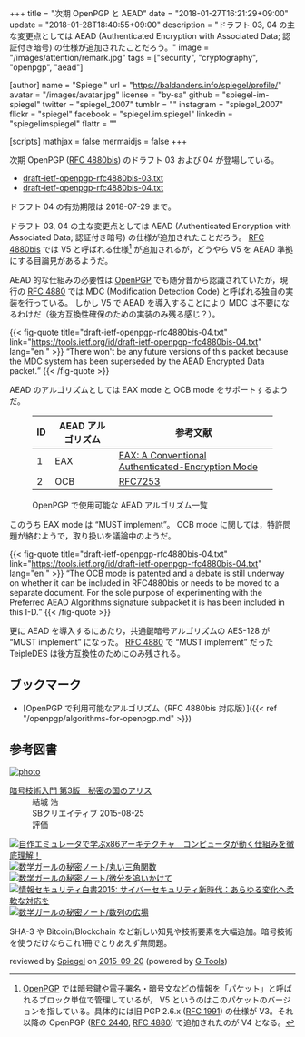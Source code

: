 +++
title = "次期 OpenPGP と AEAD"
date =  "2018-01-27T16:21:29+09:00"
update =  "2018-01-28T18:40:55+09:00"
description = "ドラフト 03, 04 の主な変更点としては AEAD (Authenticated Encryption with Associated Data; 認証付き暗号) の仕様が追加されたことだろう。"
image = "/images/attention/remark.jpg"
tags = ["security", "cryptography", "openpgp", "aead"]

[author]
  name      = "Spiegel"
  url       = "https://baldanders.info/spiegel/profile/"
  avatar    = "/images/avatar.jpg"
  license   = "by-sa"
  github    = "spiegel-im-spiegel"
  twitter   = "spiegel_2007"
  tumblr    = ""
  instagram = "spiegel_2007"
  flickr    = "spiegel"
  facebook  = "spiegel.im.spiegel"
  linkedin  = "spiegelimspiegel"
  flattr    = ""

[scripts]
  mathjax = false
  mermaidjs = false
+++

次期 OpenPGP ([RFC 4880bis]) のドラフト 03 および 04 が登場している。

- [draft-ietf-openpgp-rfc4880bis-03.txt](https://tools.ietf.org/id/draft-ietf-openpgp-rfc4880bis-03.txt)
- [draft-ietf-openpgp-rfc4880bis-04.txt](https://tools.ietf.org/id/draft-ietf-openpgp-rfc4880bis-04.txt)

ドラフト 04 の有効期限は 2018-07-29 まで。

ドラフト 03, 04 の主な変更点としては AEAD (Authenticated Encryption with Associated Data; 認証付き暗号) の仕様が追加されたことだろう。
[RFC 4880bis] では V5 と呼ばれる仕様[^pct1] が追加されるが，どうやら V5 を AEAD 準拠にする目論見があるようだ。

[^pct1]: [OpenPGP] では暗号鍵や電子署名・暗号文などの情報を「パケット」と呼ばれるブロック単位で管理しているが， V5 というのはこのパケットのバージョンを指している。具体的には旧 PGP 2.6.x ([RFC 1991]) の仕様が V3。それ以降の OpenPGP ([RFC 2440], [RFC 4880]) で追加されたのが V4 となる。

AEAD 的な仕組みの必要性は [OpenPGP] でも随分昔から認識されていたが，現行の [RFC 4880] では MDC (Modification Detection Code) と呼ばれる独自の実装を行っている。
しかし V5 で AEAD を導入することにより MDC は不要になるわけだ（後方互換性確保のための実装のみ残る感じ？）。

{{< fig-quote title="draft-ietf-openpgp-rfc4880bis-04.txt" link="https://tools.ietf.org/id/draft-ietf-openpgp-rfc4880bis-04.txt" lang="en   " >}}
<q>There won't be any future versions of this packet because the MDC system has been superseded by the AEAD Encrypted Data packet.</q>
{{< /fig-quote >}}

AEAD のアルゴリズムとしては EAX mode と OCB mode をサポートするようだ。

<figure>
<table>
<thead>
<tr><th>ID</th><th>AEAD アルゴリズム</th><th>参考文献</th></tr>
</thead>
<tbody>
<tr>
<td class='right'>1</td>
<td class="nowrap">EAX</td>
<td><a href="https://eprint.iacr.org/2003/069">EAX: A Conventional Authenticated-Encryption Mode</a></td>
</tr><tr>
<td class='right'>2</td>
<td class="nowrap">OCB</td>
<td><a href="https://tools.ietf.org/html/rfc7253">RFC7253</a></td>
</tr>
</tbody>
</table>
<figcaption>OpenPGP で使用可能な AEAD アルゴリズム一覧</figcaption>
</figure>

このうち EAX mode は “MUST implement”。
OCB mode に関しては，特許問題が絡むようで，取り扱いを議論中のようだ。

{{< fig-quote title="draft-ietf-openpgp-rfc4880bis-04.txt" link="https://tools.ietf.org/id/draft-ietf-openpgp-rfc4880bis-04.txt" lang="en   " >}}
<q>The OCB mode is patented and a debate is still underway on whether it can be included in RFC4880bis or needs to be moved to a separate document.  For the sole purpose of experimenting with the Preferred AEAD Algorithms signature subpacket it is has been included in this I-D.</q>
{{< /fig-quote >}}

更に AEAD を導入するにあたり，共通鍵暗号アルゴリズムの AES-128 が “MUST implement” になった。
[RFC 4880] で “MUST implement” だった TeipleDES は後方互換性のためにのみ残される。

[OpenPGP]: http://openpgp.org/
[RFC 1991]: http://tools.ietf.org/html/rfc1991 "RFC 1991 - OpenPGP Message Format"
[RFC 2440]: https://tools.ietf.org/html/rfc2440 "RFC 2440 - OpenPGP Message Format"
[RFC 4880]: http://tools.ietf.org/html/rfc4880 "RFC 4880 - OpenPGP Message Format"
[RFC 4880bis]: https://datatracker.ietf.org/doc/draft-ietf-openpgp-rfc4880bis/ "draft-ietf-openpgp-rfc4880bis - OpenPGP Message Format"

## ブックマーク

- [OpenPGP で利用可能なアルゴリズム（RFC 4880bis 対応版）]({{< ref "/openpgp/algorithms-for-openpgp.md" >}})

## 参考図書

<div class="hreview" ><a class="item url" href="http://www.amazon.co.jp/exec/obidos/ASIN/B015643CPE/baldandersinf-22/"><img src="http://ecx.images-amazon.com/images/I/51t6yHHVwEL._SL160_.jpg" alt="photo" class="photo"  /></a><dl ><dt class="fn"><a class="item url" href="http://www.amazon.co.jp/exec/obidos/ASIN/B015643CPE/baldandersinf-22/">暗号技術入門 第3版　秘密の国のアリス</a></dt><dd>結城 浩 </dd><dd>SBクリエイティブ 2015-08-25</dd><dd>評価<abbr class="rating" title="5"><img src="http://g-images.amazon.com/images/G/01/detail/stars-5-0.gif" alt="" /></abbr> </dd></dl><p class="similar"><a href="http://www.amazon.co.jp/exec/obidos/ASIN/B0148FQNVC/baldandersinf-22/" target="_top"><img src="http://images.amazon.com/images/P/B0148FQNVC.09._SCTHUMBZZZ_.jpg"  alt="自作エミュレータで学ぶx86アーキテクチャ　コンピュータが動く仕組みを徹底理解！"  /></a> <a href="http://www.amazon.co.jp/exec/obidos/ASIN/B00W6NCLJM/baldandersinf-22/" target="_top"><img src="http://images.amazon.com/images/P/B00W6NCLJM.09._SCTHUMBZZZ_.jpg"  alt="数学ガールの秘密ノート/丸い三角関数"  /></a> <a href="http://www.amazon.co.jp/exec/obidos/ASIN/B00Y9EYOIW/baldandersinf-22/" target="_top"><img src="http://images.amazon.com/images/P/B00Y9EYOIW.09._SCTHUMBZZZ_.jpg"  alt="数学ガールの秘密ノート/微分を追いかけて"  /></a> <a href="http://www.amazon.co.jp/exec/obidos/ASIN/B012BYBTZC/baldandersinf-22/" target="_top"><img src="http://images.amazon.com/images/P/B012BYBTZC.09._SCTHUMBZZZ_.jpg"  alt="情報セキュリティ白書2015: サイバーセキュリティ新時代：あらゆる変化へ柔軟な対応を"  /></a> <a href="http://www.amazon.co.jp/exec/obidos/ASIN/B00W6NCLL0/baldandersinf-22/" target="_top"><img src="http://images.amazon.com/images/P/B00W6NCLL0.09._SCTHUMBZZZ_.jpg"  alt="数学ガールの秘密ノート/数列の広場"  /></a> </p>
<p class="description">SHA-3 や Bitcoin/Blockchain など新しい知見や技術要素を大幅追加。暗号技術を使うだけならこれ1冊でとりあえず無問題。</p>
<p class="gtools" >reviewed by <a href='#maker' class='reviewer'>Spiegel</a> on <abbr class="dtreviewed" title="2015-09-20">2015-09-20</abbr> (powered by <a href="http://www.goodpic.com/mt/aws/index.html" >G-Tools</a>)</p>
</div>
